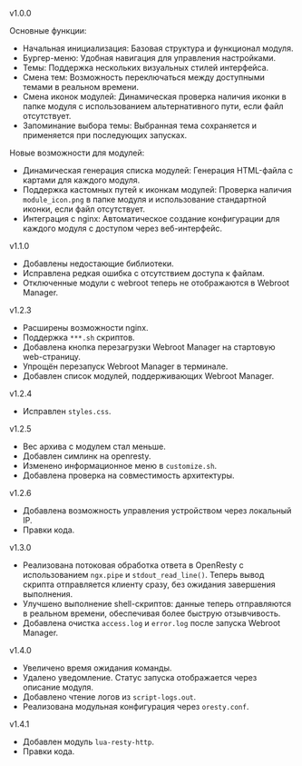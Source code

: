v1.0.0

Основные функции:
- Начальная инициализация: Базовая структура и функционал модуля.
- Бургер-меню: Удобная навигация для управления настройками.
- Темы: Поддержка нескольких визуальных стилей интерфейса.
- Смена тем: Возможность переключаться между доступными темами в реальном времени.
- Смена иконок модулей: Динамическая проверка наличия иконки в папке модуля с использованием альтернативного пути, если файл отсутствует.
- Запоминание выбора темы: Выбранная тема сохраняется и применяется при последующих запусках.

Новые возможности для модулей:
- Динамическая генерация списка модулей: Генерация HTML-файла с картами для каждого модуля.
- Поддержка кастомных путей к иконкам модулей: Проверка наличия `module_icon.png` в папке модуля и использование стандартной иконки, если файл отсутствует.
- Интеграция с nginx: Автоматическое создание конфигурации для каждого модуля с доступом через веб-интерфейс.

v1.1.0

- Добавлены недостающие библиотеки.
- Исправлена редкая ошибка с отсутствием доступа к файлам.
- Отключенные модули с webroot теперь не отображаются в Webroot Manager.

v1.2.3

- Расширены возможности nginx.
- Поддержка `***.sh` скриптов.
- Добавлена кнопка перезагрузки Webroot Manager на стартовую web-страницу.
- Упрощён перезапуск Webroot Manager в терминале.
- Добавлен список модулей, поддерживающих Webroot Manager.

v1.2.4

- Исправлен `styles.css`.

v1.2.5

- Вес архива с модулем стал меньше.
- Добавлен симлинк на openresty.
- Изменено информационное меню в `customize.sh`.
- Добавлена проверка на совместимость архитектуры.

v1.2.6

- Добавлена возможность управления устройством через локальный IP.
- Правки кода.

v1.3.0

- Реализована потоковая обработка ответа в OpenResty с использованием `ngx.pipe` и `stdout_read_line()`. Теперь вывод скрипта отправляется клиенту сразу, без ожидания завершения выполнения.  
- Улучшено выполнение shell-скриптов: данные теперь отправляются в реальном времени, обеспечивая более быструю отзывчивость. 
- Добавлена очистка `access.log` и `error.log` после запуска Webroot Manager.

v1.4.0

- Увеличено время ожидания команды.
- Удалено уведомление. Статус запуска отображается через описание модуля.
- Добавлено чтение логов из `script-logs.out`.
- Реализована модульная конфигурация через `oresty.conf`.

v1.4.1
  
- Добавлен модуль `lua-resty-http`.
- Правки кода.
